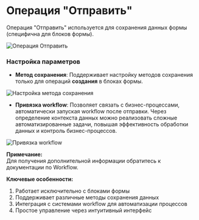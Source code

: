 # Операция "Отправить"

Операция "Отправить" используется для сохранения данных формы (специфична для блоков формы).

![Операция Отправить](https://static-docs.nocobase.com/a8dd8cb5a0110c35a1197eb5800a099f.png)

### Настройка параметров

- **Метод сохранения**: Поддерживает настройку методов сохранения только для операций **создания** в блоках формы.

![Настройка метода сохранения](https://static-docs.nocobase.com/25fc9b88760248e7015673b29b9487f4.png)

- **Привязка workflow**: Позволяет связать с бизнес-процессами, автоматически запуская workflow после отправки. Через определение контекста данных можно реализовать сложные автоматизированные задачи, повышая эффективность обработки данных и контроль бизнес-процессов.

![Привязка workflow](https://static-docs.nocobase.com/a77bdff33353fb155b0c919db76e0474.png)

**Примечание:**  
Для получения дополнительной информации обратитесь к документации по Workflow.

**Ключевые особенности:**
1. Работает исключительно с блоками формы
2. Поддерживает различные методы сохранения данных
3. Интеграция с системами workflow для автоматизации процессов
4. Простое управление через интуитивный интерфейс

